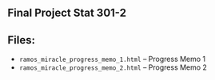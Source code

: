 ## Final Project Stat 301-2

## Files:
- `ramos_miracle_progress_memo_1.html` – Progress Memo 1
- `ramos_miracle_progress_memo_2.html` – Progress Memo 2
